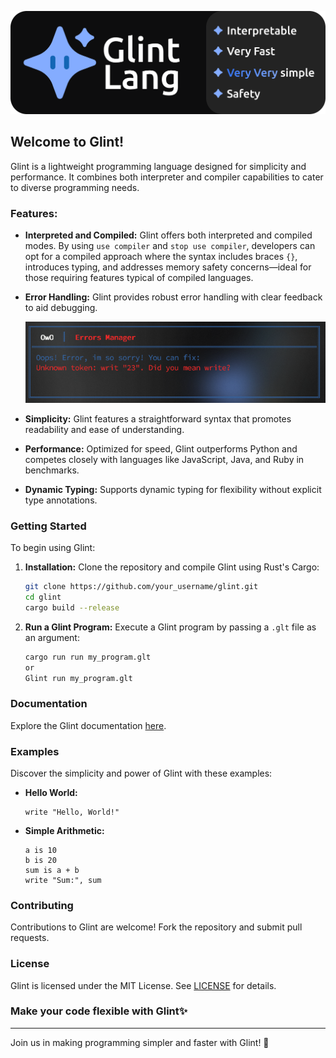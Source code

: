 ![](./gltbanner.png)

## Welcome to Glint!

Glint is a lightweight programming language designed for simplicity and performance. It combines both interpreter and compiler capabilities to cater to diverse programming needs.

### Features:
- **Interpreted and Compiled:** Glint offers both interpreted and compiled modes. By using `use compiler` and `stop use compiler`, developers can opt for a compiled approach where the syntax includes braces `{}`, introduces typing, and addresses memory safety concerns—ideal for those requiring features typical of compiled languages.

- **Error Handling:** Glint provides robust error handling with clear feedback to aid debugging.

  ![Error Handling Screenshot Placeholder](placeholder-error-handler.png)

- **Simplicity:** Glint features a straightforward syntax that promotes readability and ease of understanding.

- **Performance:** Optimized for speed, Glint outperforms Python and competes closely with languages like JavaScript, Java, and Ruby in benchmarks.

- **Dynamic Typing:** Supports dynamic typing for flexibility without explicit type annotations.

### Getting Started
To begin using Glint:
1. **Installation:** Clone the repository and compile Glint using Rust's Cargo:
   ```bash
   git clone https://github.com/your_username/glint.git
   cd glint
   cargo build --release
   ```

2. **Run a Glint Program:** Execute a Glint program by passing a `.glt` file as an argument:
   ```bash
   cargo run run my_program.glt
   or
   Glint run my_program.glt
   ```

### Documentation
Explore the Glint documentation [here](https://glint.gitbook.io/glint).

### Examples
Discover the simplicity and power of Glint with these examples:
- **Hello World:**
  ```Glint
  write "Hello, World!"
  ```

- **Simple Arithmetic:**
  ```Glint
  a is 10
  b is 20
  sum is a + b
  write "Sum:", sum
  ```

### Contributing
Contributions to Glint are welcome! Fork the repository and submit pull requests.

### License
Glint is licensed under the MIT License. See [LICENSE](https://github.com/Glint-Lang/Glint?tab=MIT-1-ov-file) for details.



### Make your code flexible with Glint✨

---

Join us in making programming simpler and faster with Glint! 🚀

